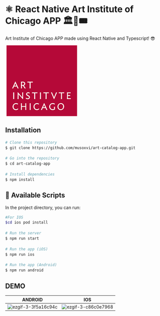 # ⚛️ React Native Art Institute of Chicago APP 🏛🎨🎟

Art Institute of Chicago APP made using React Native and Typescript! 😎

<img src="./src/assets/images/logo.png" alt="logo" style="margin-left: 4px;" />

## Installation
```bash
# Clone this repository
$ git clone https://github.com/musoxvi/art-catalog-app.git

# Go into the repository
$ cd art-catalog-app

# Install dependencies
$ npm install
```

## 📱 Available Scripts

In the project directory, you can run:

```bash
#For IOS
$cd ios pod install

# Run the server
$ npm run start

# Run the app (iOS)
$ npm run ios

# Run the app (Android)
$ npm run android
```

## DEMO
ANDROID | IOS
| :---: | :---: |
| ![ezgif-3-3f5a16c94c](https://user-images.githubusercontent.com/20372854/207493368-4558749a-429a-4706-a8fe-9658a0c1ed2d.gif) | ![ezgif-3-c86c0e7968](https://user-images.githubusercontent.com/20372854/207493636-cefabc46-8b97-4ecf-bf24-7bdc864c9fcd.gif)   | 


